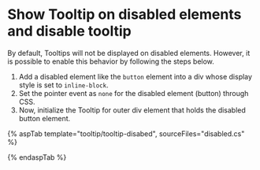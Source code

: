 # Show Tooltip on disabled elements and disable tooltip

By default, Tooltips will not be displayed on disabled elements. However, it is possible to enable this behavior by following the steps below.

1. Add a disabled element like the `button` element into a div whose display style is set to `inline-block`.
2. Set the pointer event as `none` for the disabled element (button) through CSS.
3. Now, initialize the Tooltip for outer div element that holds the disabled button element.

{% aspTab template="tooltip/tooltip-disabed", sourceFiles="disabled.cs" %}

{% endaspTab %}

